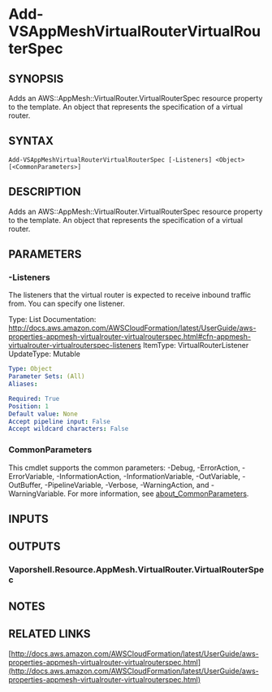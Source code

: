 # Add-VSAppMeshVirtualRouterVirtualRouterSpec

## SYNOPSIS
Adds an AWS::AppMesh::VirtualRouter.VirtualRouterSpec resource property to the template.
An object that represents the specification of a virtual router.

## SYNTAX

```
Add-VSAppMeshVirtualRouterVirtualRouterSpec [-Listeners] <Object> [<CommonParameters>]
```

## DESCRIPTION
Adds an AWS::AppMesh::VirtualRouter.VirtualRouterSpec resource property to the template.
An object that represents the specification of a virtual router.

## PARAMETERS

### -Listeners
The listeners that the virtual router is expected to receive inbound traffic from.
You can specify one listener.

Type: List
Documentation: http://docs.aws.amazon.com/AWSCloudFormation/latest/UserGuide/aws-properties-appmesh-virtualrouter-virtualrouterspec.html#cfn-appmesh-virtualrouter-virtualrouterspec-listeners
ItemType: VirtualRouterListener
UpdateType: Mutable

```yaml
Type: Object
Parameter Sets: (All)
Aliases:

Required: True
Position: 1
Default value: None
Accept pipeline input: False
Accept wildcard characters: False
```

### CommonParameters
This cmdlet supports the common parameters: -Debug, -ErrorAction, -ErrorVariable, -InformationAction, -InformationVariable, -OutVariable, -OutBuffer, -PipelineVariable, -Verbose, -WarningAction, and -WarningVariable. For more information, see [about_CommonParameters](http://go.microsoft.com/fwlink/?LinkID=113216).

## INPUTS

## OUTPUTS

### Vaporshell.Resource.AppMesh.VirtualRouter.VirtualRouterSpec
## NOTES

## RELATED LINKS

[http://docs.aws.amazon.com/AWSCloudFormation/latest/UserGuide/aws-properties-appmesh-virtualrouter-virtualrouterspec.html](http://docs.aws.amazon.com/AWSCloudFormation/latest/UserGuide/aws-properties-appmesh-virtualrouter-virtualrouterspec.html)

